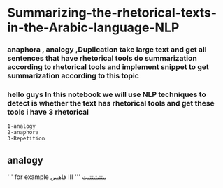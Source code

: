 # Summarizing-the-rhetorical-texts-in-the-Arabic-language-NLP
### anaphora , analogy ,Duplication take large text and get all sentences that have rhetorical tools do summarization according to rhetorical tools and implement snippet  to get summarization according to this topic 
### hello guys In this notebook we will use NLP techniques to detect is whether the text has rhetorical tools and get these tools i have 3 rhetorical 
```
1-analogy
2-anaphora
3-Repetition

```
## analogy
'''
for example 
ىبتتبتبتتبت
'''
ااا
فاهس 

